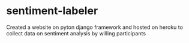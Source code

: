 ﻿# sentiment-labeler

Created a website on pyton django framework and hosted on heroku to collect data on sentiment analysis by willing participants
